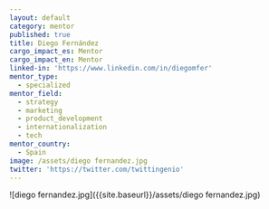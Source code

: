 ```yaml
---
layout: default
category: mentor
published: true
title: Diego Fernández
cargo_impact_es: Mentor
cargo_impact_en: Mentor
linked-in: 'https://www.linkedin.com/in/diegomfer'
mentor_type:
  - specialized
mentor_field:
  - strategy
  - marketing
  - product_development
  - internationalization
  - tech
mentor_country:
  - Spain
image: /assets/diego fernandez.jpg
twitter: 'https://twitter.com/twittingenio'
---
```


![diego fernandez.jpg]({{site.baseurl}}/assets/diego fernandez.jpg)

